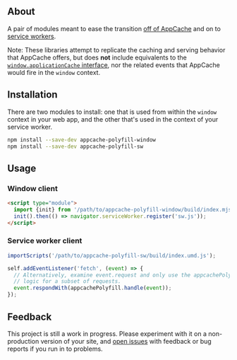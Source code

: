 ## About

A pair of modules meant to ease the transition
[off of AppCache](https://alistapart.com/article/application-cache-is-a-douchebag/)
and on to
[service workers](https://developers.google.com/web/fundamentals/primers/service-workers/).

Note: These libraries attempt to replicate the caching and serving behavior that AppCache offers, but does **not** include equivalents to the [`window.applicationCache` interface](https://developer.mozilla.org/en-US/docs/Web/API/Window/applicationCache), nor the related events that AppCache would fire in the `window` context.

## Installation

There are two modules to install: one that is used from within the `window`
context in your web app, and the other that's used in the context of your
service worker.

```sh
npm install --save-dev appcache-polyfill-window
npm install --save-dev appcache-polyfill-sw
```

## Usage

### Window client

```html
<script type="module">
  import {init} from '/path/to/appcache-polyfill-window/build/index.mjs';
  init().then(() => navigator.serviceWorker.register('sw.js'));
</script>
```

### Service worker client

```js
importScripts('/path/to/appcache-polyfill-sw/build/index.umd.js');

self.addEventListener('fetch', (event) => {
  // Alternatively, examine event.request and only use the appcachePolyfill.handle()
  // logic for a subset of requests.
  event.respondWith(appcachePolyfill.handle(event));
});
```

## Feedback

This project is still a work in progress. Please experiment with it on a
non-production version of your site, and [open issues](https://github.com/googlechromelabs/sw-appcache-behavior/issues)
with feedback or bug reports if you run in to problems.
